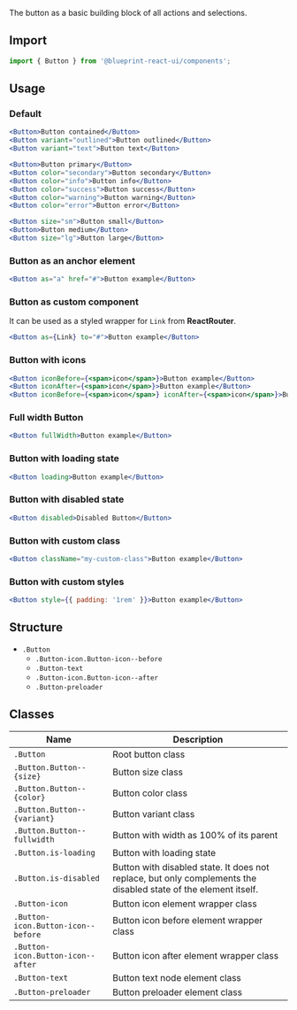 The button as a basic building block of all actions and selections.

## Import
```jsx static
import { Button } from '@blueprint-react-ui/components';
```

## Usage
### Default
```jsx
<Button>Button contained</Button>
<Button variant="outlined">Button outlined</Button>
<Button variant="text">Button text</Button>
```
```jsx
<Button>Button primary</Button>
<Button color="secondary">Button secondary</Button>
<Button color="info">Button info</Button>
<Button color="success">Button success</Button>
<Button color="warning">Button warning</Button>
<Button color="error">Button error</Button>
```
```jsx
<Button size="sm">Button small</Button>
<Button>Button medium</Button>
<Button size="lg">Button large</Button>
```

### Button as an anchor element
```jsx
<Button as="a" href="#">Button example</Button>
```

### Button as custom component
It can be used as a styled wrapper for `Link` from **ReactRouter**.
```jsx static
<Button as={Link} to="#">Button example</Button>
```

### Button with icons
```jsx spaced
<Button iconBefore={<span>icon</span>}>Button example</Button>
<Button iconAfter={<span>icon</span>}>Button example</Button>
<Button iconBefore={<span>icon</span>} iconAfter={<span>icon</span>}>Button example</Button>
```

### Full width Button
```jsx
<Button fullWidth>Button example</Button>
```

### Button with loading state
```jsx
<Button loading>Button example</Button>
```

### Button with disabled state
```jsx
<Button disabled>Disabled Button</Button>
```

### Button with custom class
```jsx
<Button className="my-custom-class">Button example</Button>
```

### Button with custom styles
```jsx
<Button style={{ padding: '1rem' }}>Button example</Button>
```

## Structure

- `.Button`
  - `.Button-icon.Button-icon--before`
  - `.Button-text`
  - `.Button-icon.Button-icon--after`
  - `.Button-preloader`
  

## Classes

| Name                                  | Description                                 |
| ------------------------------------- | ------------------------------------------- |
| `.Button`                             | Root button class         |
| `.Button.Button--{size}`              | Button size class         |
| `.Button.Button--{color}`             | Button color class         |
| `.Button.Button--{variant}`           | Button variant class         |
| `.Button.Button--fullwidth`           | Button with width as 100% of its parent         |
| `.Button.is-loading`                  | Button with loading state         |
| `.Button.is-disabled`                 | Button with disabled state. It does not replace, but only complements the disabled state of the element itself.         |
| `.Button-icon`                        | Button icon element wrapper class         |
| `.Button-icon.Button-icon--before`    | Button icon before element wrapper class         |
| `.Button-icon.Button-icon--after`     | Button icon after element wrapper class         |
| `.Button-text`                        | Button text node element class         |
| `.Button-preloader`                   | Button preloader element class         |

